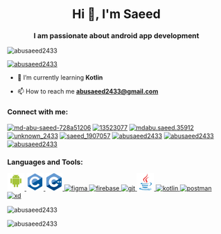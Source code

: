 <h1 align="center">Hi 👋, I'm Saeed</h1>
<h3 align="center">I am passionate about android app development</h3>

<p align="left"> <img src="https://komarev.com/ghpvc/?username=abusaeed2433&label=Profile%20views&color=0e75b6&style=flat" alt="abusaeed2433" /> </p>

<p align="left"> <a href="https://github.com/ryo-ma/github-profile-trophy"><img src="https://github-profile-trophy.vercel.app/?username=abusaeed2433" alt="abusaeed2433" /></a> </p>

- 🌱 I’m currently learning **Kotlin**

- 📫 How to reach me **abusaeed2433@gmail.com**

<h3 align="left">Connect with me:</h3>
<p align="left">
<a href="https://linkedin.com/in/md-abu-saeed-728a51206" target="blank"><img align="center" src="https://raw.githubusercontent.com/rahuldkjain/github-profile-readme-generator/master/src/images/icons/Social/linked-in-alt.svg" alt="md-abu-saeed-728a51206" height="30" width="40" /></a>
<a href="https://stackoverflow.com/users/13523077" target="blank"><img align="center" src="https://raw.githubusercontent.com/rahuldkjain/github-profile-readme-generator/master/src/images/icons/Social/stack-overflow.svg" alt="13523077" height="30" width="40" /></a>
<a href="https://fb.com/mdabu.saeed.35912" target="blank"><img align="center" src="https://raw.githubusercontent.com/rahuldkjain/github-profile-readme-generator/master/src/images/icons/Social/facebook.svg" alt="mdabu.saeed.35912" height="30" width="40" /></a>
<a href="https://www.codechef.com/users/unknown_2433" target="blank"><img align="center" src="https://cdn.jsdelivr.net/npm/simple-icons@3.1.0/icons/codechef.svg" alt="unknown_2433" height="30" width="40" /></a>
<a href="https://www.hackerrank.com/saeed_1907057" target="blank"><img align="center" src="https://raw.githubusercontent.com/rahuldkjain/github-profile-readme-generator/master/src/images/icons/Social/hackerrank.svg" alt="saeed_1907057" height="30" width="40" /></a>
<a href="https://codeforces.com/profile/abusaeed2433" target="blank"><img align="center" src="https://raw.githubusercontent.com/rahuldkjain/github-profile-readme-generator/master/src/images/icons/Social/codeforces.svg" alt="abusaeed2433" height="30" width="40" /></a>
<a href="https://www.leetcode.com/abusaeed2433" target="blank"><img align="center" src="https://raw.githubusercontent.com/rahuldkjain/github-profile-readme-generator/master/src/images/icons/Social/leet-code.svg" alt="abusaeed2433" height="30" width="40" /></a>
<a href="https://auth.geeksforgeeks.org/user/abusaeed2433" target="blank"><img align="center" src="https://raw.githubusercontent.com/rahuldkjain/github-profile-readme-generator/master/src/images/icons/Social/geeks-for-geeks.svg" alt="abusaeed2433" height="30" width="40" /></a>
</p>

<h3 align="left">Languages and Tools:</h3>
<p align="left"> <a href="https://developer.android.com" target="_blank" rel="noreferrer"> <img src="https://raw.githubusercontent.com/devicons/devicon/master/icons/android/android-original-wordmark.svg" alt="android" width="40" height="40"/> </a> <a href="https://www.cprogramming.com/" target="_blank" rel="noreferrer"> <img src="https://raw.githubusercontent.com/devicons/devicon/master/icons/c/c-original.svg" alt="c" width="40" height="40"/> </a> <a href="https://www.w3schools.com/cpp/" target="_blank" rel="noreferrer"> <img src="https://raw.githubusercontent.com/devicons/devicon/master/icons/cplusplus/cplusplus-original.svg" alt="cplusplus" width="40" height="40"/> </a> <a href="https://www.figma.com/" target="_blank" rel="noreferrer"> <img src="https://www.vectorlogo.zone/logos/figma/figma-icon.svg" alt="figma" width="40" height="40"/> </a> <a href="https://firebase.google.com/" target="_blank" rel="noreferrer"> <img src="https://www.vectorlogo.zone/logos/firebase/firebase-icon.svg" alt="firebase" width="40" height="40"/> </a> <a href="https://git-scm.com/" target="_blank" rel="noreferrer"> <img src="https://www.vectorlogo.zone/logos/git-scm/git-scm-icon.svg" alt="git" width="40" height="40"/> </a> <a href="https://www.java.com" target="_blank" rel="noreferrer"> <img src="https://raw.githubusercontent.com/devicons/devicon/master/icons/java/java-original.svg" alt="java" width="40" height="40"/> </a> <a href="https://kotlinlang.org" target="_blank" rel="noreferrer"> <img src="https://www.vectorlogo.zone/logos/kotlinlang/kotlinlang-icon.svg" alt="kotlin" width="40" height="40"/> </a> <a href="https://postman.com" target="_blank" rel="noreferrer"> <img src="https://www.vectorlogo.zone/logos/getpostman/getpostman-icon.svg" alt="postman" width="40" height="40"/> </a> <a href="https://www.adobe.com/products/xd.html" target="_blank" rel="noreferrer"> <img src="https://cdn.worldvectorlogo.com/logos/adobe-xd.svg" alt="xd" width="40" height="40"/> </a> </p>

<p><img align="center" src="https://github-readme-stats.vercel.app/api/top-langs?username=abusaeed2433&show_icons=true&locale=en&layout=compact" alt="abusaeed2433" /></p>

<p><img align="center" src="https://github-readme-streak-stats.herokuapp.com/?user=abusaeed2433&" alt="abusaeed2433" /></p>

